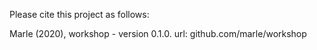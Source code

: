 Please cite this project as follows:

Marle (2020),  workshop - version 0.1.0. url: github.com/marle/workshop

